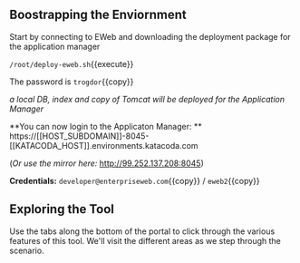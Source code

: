 

## Boostrapping the Enviornment

Start by connecting to EWeb and downloading the deployment package for the application manager

`/root/deploy-eweb.sh`{{execute}}

The password is `trogdor`{{copy}}

*a local DB, index and copy of Tomcat will be deployed for the Application Manager*

**You can now login to the Applicaton Manager: ** https://[[HOST_SUBDOMAIN]]-8045-[[KATACODA_HOST]].environments.katacoda.com

(*Or use the mirror here:* http://99.252.137.208:8045)

**Credentials:** `developer@enterpriseweb.com`{{copy}} / `eweb2`{{copy}}

## Exploring the Tool

Use the tabs along the bottom of the portal to click through the various features of this tool. We'll visit the different areas as we step through the scenario.
